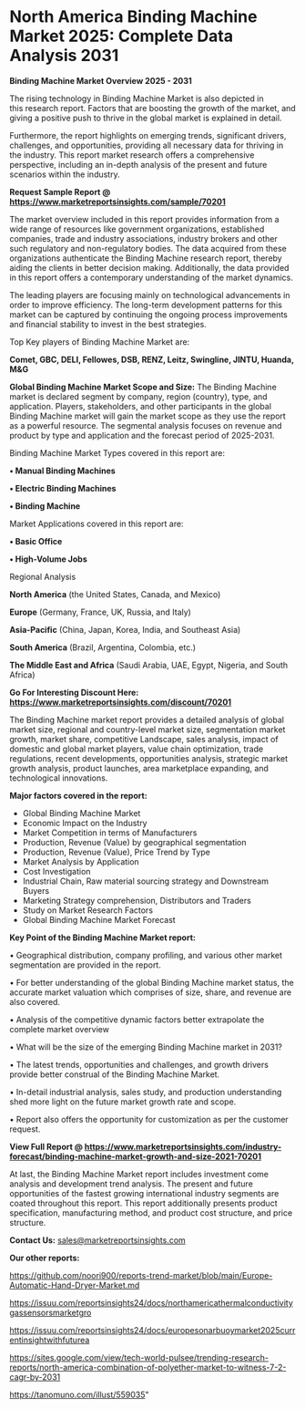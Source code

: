 # North America Binding Machine Market 2025: Complete Data Analysis 2031

<Strong> Binding Machine Market Overview 2025 - 2031</strong>

The rising technology in Binding Machine Market is also depicted in this research report. Factors that are boosting the growth of the market, and giving a positive push to thrive in the global market is explained in detail.

Furthermore, the report highlights on emerging trends, significant drivers, challenges, and opportunities, providing all necessary data for thriving in the industry. This report market research offers a comprehensive perspective, including an in-depth analysis of the present and future scenarios within the industry.

<strong>Request Sample Report @ <a href=https://www.marketreportsinsights.com/sample/70201>https://www.marketreportsinsights.com/sample/70201</a></strong>

The market overview included in this report provides information from a wide range of resources like government organizations, established companies, trade and industry associations, industry brokers and other such regulatory and non-regulatory bodies. The data acquired from these organizations authenticate the Binding Machine research report, thereby aiding the clients in better decision making. Additionally, the data provided in this report offers a contemporary understanding of the market dynamics.

The leading players are focusing mainly on technological advancements in order to improve efficiency. The long-term development patterns for this market can be captured by continuing the ongoing process improvements and financial stability to invest in the best strategies.

Top Key players of Binding Machine Market are:

<strong>Comet, GBC, DELI, Fellowes, DSB, RENZ, Leitz, Swingline, JINTU, Huanda, M&G</strong>

<strong><b>Global Binding Machine Market Scope and Size:</b></strong>
The Binding Machine market is declared segment by company, region (country), type, and application. Players, stakeholders, and other participants in the global Binding Machine market will gain the market scope as they use the report as a powerful resource. The segmental analysis focuses on revenue and product by type and application and the forecast period of 2025-2031.

Binding Machine Market Types covered in this report are:

<strong>• Manual Binding Machines

• Electric Binding Machines

• Binding Machine</strong>

Market Applications covered in this report are:

<strong>• Basic Office

• High-Volume Jobs</strong> 

Regional Analysis

<strong>North America</strong> (the United States, Canada, and Mexico)

<strong>Europe</strong> (Germany, France, UK, Russia, and Italy)

<strong>Asia-Pacific</strong> (China, Japan, Korea, India, and Southeast Asia)

<strong>South America</strong> (Brazil, Argentina, Colombia, etc.)

<strong>The Middle East and Africa</strong> (Saudi Arabia, UAE, Egypt, Nigeria, and South Africa)

<strong>Go For Interesting Discount Here: <a href=https://www.marketreportsinsights.com/discount/70201>https://www.marketreportsinsights.com/discount/70201</a></strong>

The Binding Machine market report provides a detailed analysis of global market size, regional and country-level market size, segmentation market growth, market share, competitive Landscape, sales analysis, impact of domestic and global market players, value chain optimization, trade regulations, recent developments, opportunities analysis, strategic market growth analysis, product launches, area marketplace expanding, and technological innovations.

<strong><b>Major factors covered in the report:</b></strong>
<ul>
  <li>Global Binding Machine Market </li>
  <li>Economic Impact on the Industry</li>
  <li>Market Competition in terms of Manufacturers</li>
  <li>Production, Revenue (Value) by geographical segmentation</li>
  <li>Production, Revenue (Value), Price Trend by Type</li>
  <li>Market Analysis by Application</li>
  <li>Cost Investigation</li>
  <li>Industrial Chain, Raw material sourcing strategy and Downstream Buyers</li>
  <li>Marketing Strategy comprehension, Distributors and Traders</li>
  <li>Study on Market Research Factors</li>
  <li>Global Binding Machine Market Forecast</li>
</ul>

<strong><b>Key Point of the Binding Machine Market report:</b></strong>

• Geographical distribution, company profiling, and various other market segmentation are provided in the report.

• For better understanding of the global Binding Machine market status, the accurate market valuation which comprises of size, share, and revenue are also covered.

• Analysis of the competitive dynamic factors better extrapolate the complete market overview

• What will be the size of the emerging Binding Machine market in 2031?

• The latest trends, opportunities and challenges, and growth drivers provide better construal of the Binding Machine Market.

• In-detail industrial analysis, sales study, and production understanding shed more light on the future market growth rate and scope.

• Report also offers the opportunity for customization as per the customer request.

<strong><b>View Full Report @ <a href=https://www.marketreportsinsights.com/industry-forecast/binding-machine-market-growth-and-size-2021-70201>https://www.marketreportsinsights.com/industry-forecast/binding-machine-market-growth-and-size-2021-70201</a></b></strong>


At last, the Binding Machine Market report includes investment come analysis and development trend analysis. The present and future opportunities of the fastest growing international industry segments are coated throughout this report. This report additionally presents product specification, manufacturing method, and product cost structure, and price structure.

<strong>Contact Us:</strong>
sales@marketreportsinsights.com

<strong>Our other reports:</strong>

<a href=https://github.com/noori900/reports-trend-market/blob/main/Europe-Automatic-Hand-Dryer-Market.md>https://github.com/noori900/reports-trend-market/blob/main/Europe-Automatic-Hand-Dryer-Market.md</a>

<a href=https://issuu.com/reportsinsights24/docs/northamericathermalconductivitygassensorsmarketgro>https://issuu.com/reportsinsights24/docs/northamericathermalconductivitygassensorsmarketgro</a>

<a href=https://issuu.com/reportsinsights24/docs/europesonarbuoymarket2025currentinsightwithfuturea>https://issuu.com/reportsinsights24/docs/europesonarbuoymarket2025currentinsightwithfuturea</a>

<a href=https://sites.google.com/view/tech-world-pulsee/trending-research-reports/north-america-combination-of-polyether-market-to-witness-7-2-cagr-by-2031>https://sites.google.com/view/tech-world-pulsee/trending-research-reports/north-america-combination-of-polyether-market-to-witness-7-2-cagr-by-2031</a>

<a href=https://tanomuno.com/illust/559035>https://tanomuno.com/illust/559035</a>"
